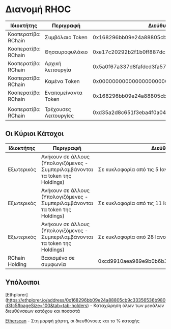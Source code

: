 
# Διανομή RHOC

| Ιδιοκτήτης | Περιγραφή | Διεύθυνση | Πρωτότυπο | Τρέχων |
| --- | --- | --- | --- | --- |
| Κοοπερατίβα RChain | Συμβόλαιο Token | 0x168296bb09e24a88805cb9c33356536b980d3fc5 | NA | [1,000,000,000](https://etherscan.io/token/0x168296bb09e24a88805cb9c33356536b980d3fc5) |
| Κοοπερατίβα RChain | Θησαυροφυλάκιο | 0xe17c20292b2f1b0ff887dc32a73c259fae25f03b | 1,000,000,000 | [200,000,001](https://etherscan.io/token/0x168296bb09e24a88805cb9c33356536b980d3fc5?a=0xe17c20292b2f1b0ff887dc32a73c259fae25f03b) |
| Κοοπερατίβα RChain | Αρχική λειτουργία | 0x5a0f67a337d8fafded3fa574e7546b529c96df89 | 800,000,000| [0](https://etherscan.io/token/0x168296bb09e24a88805cb9c33356536b980d3fc5?a=0x5a0f67a337d8fafded3fa574e7546b529c96df89) |
| Κοοπερατίβα RChain | Καμένα Τoken | 0x0000000000000000000000000000000000000000 | NA |[129,336,426](https://etherscan.io/tx/0x6ec4ba967996c698c08efa8bad134139e0dfe99123ef726fc48a897a0f843ccc) |
| Κοοπερατίβα RChain | Εναπομείναντα Token | 0x168296bb09e24a88805cb9c33356536b980d3fc5 | 1,000,000,000 | 870,663,574 |
|  |  |  |  | |
| Κοοπερατίβα RChain | Τρέχουσες Λειτουργίες | 0xd35a2d8c651f3eba4f0a044db961b5b0ccf68a2d | NA| [Δείτε το Υπόλοιπο](https://etherscan.io/token/0x168296bb09e24a88805cb9c33356536b980d3fc5?a=0xd35a2d8c651f3eba4f0a044db961b5b0ccf68a2d) |

## Οι Κύριοι Κάτοχοι

| Ιδιοκτήτης | Περιγραφή | Διεύθυνση | Πρωτότυπο | Τρέχων |
| --- | --- | --- | --- | --- |
| Εξωτερικός | Ανήκουν σε άλλους (Υπολογιζόμενες - Συμπεριλαμβάνονται τα token της Holdings) | Σε κυκλοφορία από τις 5 Ιανουαρίου 2018 |  | 240,036,224 |
| Εξωτερικός | Ανήκουν σε άλλους (Υπολογιζόμενες - Συμπεριλαμβάνονται τα token της Holdings) | Σε κυκλοφορία από τις 11 Ιανουαρίου 2018 |  | 243,909,701 |
| Εξωτερικός | Ανήκουν σε άλλους (Υπολογιζόμενες - Συμπεριλαμβάνονται τα token της Holdings) | Σε κυκλοφορία από 28 Ιανουαρίου 2018 |  | 344,086,288 |
| RChain Holding| Βασισμένο σε συμφωνία | 0xcd9910aea989e9b0b6b3e1192a474b5200e88c6b | 105,000,000 |[Δείτε το Υπόλοιπο](https://etherscan.io/token/0x168296bb09e24a88805cb9c33356536b980d3fc5?a=0xcd9910aea989e9b0b6b3e1192a474b5200e88c6b) |

## Υπόλοιποι

[Ethplorer] 
(https://ethplorer.io/address/0x168296bb09e24a88805cb9c33356536b980d3fc5#pageSize=100&tab=tab-holders) - Καταχώρηση όλων των μεγάλων διευθύνσεων κατόχου και ποσοστά

[Etherscan](https://etherscan.io/token/tokenholderchart/0x168296bb09e24a88805cb9c33356536b980d3fc5) - Στη μορφή χάρτη, οι διευθύνσεις και το % κατοχής
